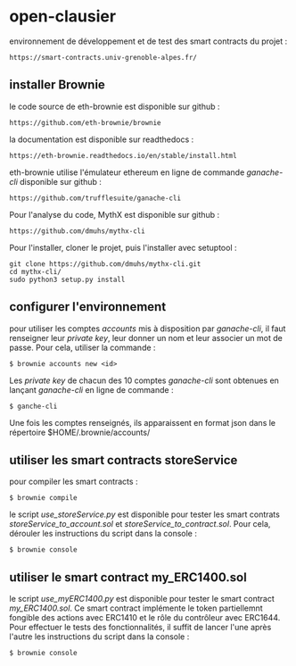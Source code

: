 # open-clausier

environnement de développement et de test des smart contracts du projet :

	https://smart-contracts.univ-grenoble-alpes.fr/

## installer Brownie

le code source de eth-brownie est disponible sur github :

	https://github.com/eth-brownie/brownie

la documentation est disponible sur readthedocs :

	https://eth-brownie.readthedocs.io/en/stable/install.html

eth-brownie utilise l'émulateur ethereum en ligne de commande *ganache-cli* disponible sur github :

	https://github.com/trufflesuite/ganache-cli

Pour l'analyse du code, MythX est disponible sur github :

	https://github.com/dmuhs/mythx-cli

 Pour l'installer, cloner le projet, puis l'installer avec setuptool :

	git clone https://github.com/dmuhs/mythx-cli.git
	cd mythx-cli/
	sudo python3 setup.py install

	

## configurer l'environnement

pour utiliser les comptes *accounts* mis à disposition par *ganache-cli*, il faut renseigner leur *private key*, leur donner un nom et leur associer un mot de passe. Pour cela, utiliser la commande :

	$ brownie accounts new <id>

Les *private key* de chacun des 10 comptes *ganache-cli* sont obtenues en lançant *ganache-cli* en ligne de commande :

	$ ganche-cli

Une fois les comptes renseignés, ils apparaissent en format json dans le répertoire $HOME/.brownie/accounts/


## utiliser les smart contracts storeService

pour compiler les smart contracts :

	$ brownie compile

le script *use_storeService.py* est disponible pour tester les smart contrats *storeService_to_account.sol* et *storeService_to_contract.sol*. Pour cela, dérouler les instructions du script dans la console :

	$ brownie console

## utiliser le smart contract my_ERC1400.sol

le script *use_myERC1400.py* est disponible pour tester le smart contract *my_ERC1400.sol*. Ce smart contract implémente le token partiellemnt fongible des actions avec ERC1410 et le rôle du contrôleur avec ERC1644. Pour effectuer le tests des fonctionnalités, il suffit de lancer l'une après l'autre les instructions du script dans la console :

	$ brownie console



